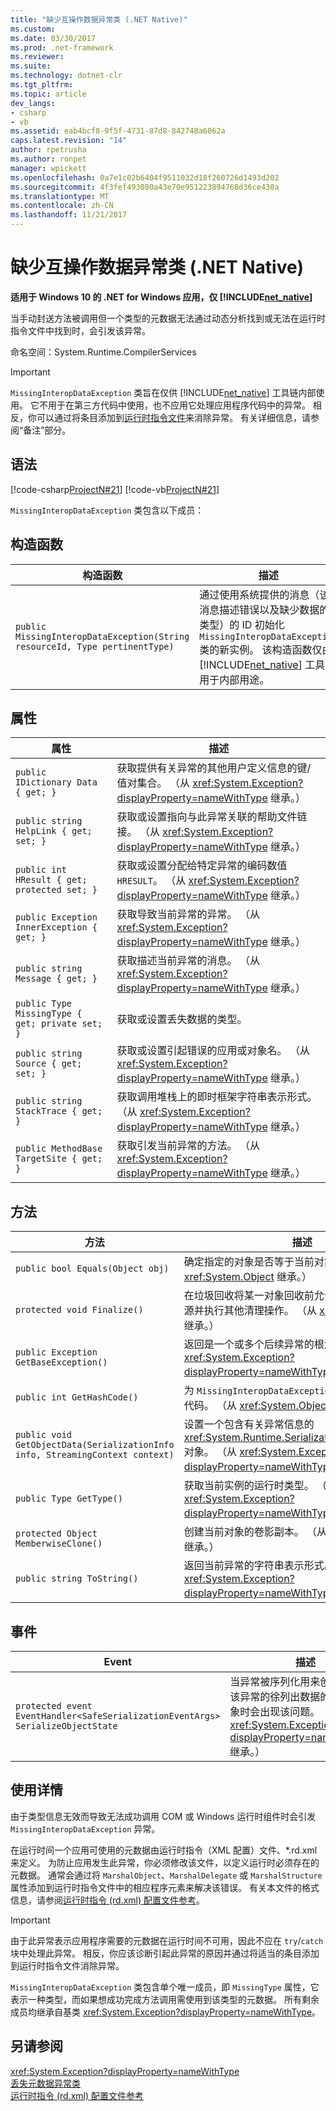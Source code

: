 ```yaml
---
title: "缺少互操作数据异常类 (.NET Native)"
ms.custom: 
ms.date: 03/30/2017
ms.prod: .net-framework
ms.reviewer: 
ms.suite: 
ms.technology: dotnet-clr
ms.tgt_pltfrm: 
ms.topic: article
dev_langs:
- csharp
- vb
ms.assetid: eab4bcf8-9f5f-4731-87d8-842748a6062a
caps.latest.revision: "14"
author: rpetrusha
ms.author: ronpet
manager: wpickett
ms.openlocfilehash: 0a7e1c02b6404f9511032d18f260726d1493d202
ms.sourcegitcommit: 4f3fef493080a43e70e951223894768d36ce430a
ms.translationtype: MT
ms.contentlocale: zh-CN
ms.lasthandoff: 11/21/2017
---
```

# <a name="missinginteropdataexception-class-net-native"></a>缺少互操作数据异常类 (.NET Native)
**适用于 Windows 10 的 .NET for Windows 应用，仅 [!INCLUDE[net_native](../../../includes/net-native-md.md)]**  
  
 当手动封送方法被调用但一个类型的元数据无法通过动态分析找到或无法在运行时指令文件中找到时，会引发该异常。  
  
 命名空间：System.Runtime.CompilerServices  
  
> [!IMPORTANT]
>  `MissingInteropDataException` 类旨在仅供 [!INCLUDE[net_native](../../../includes/net-native-md.md)] 工具链内部使用。 它不用于在第三方代码中使用，也不应用它处理应用程序代码中的异常。 相反，你可以通过将条目添加到[运行时指令文件](../../../docs/framework/net-native/runtime-directives-rd-xml-configuration-file-reference.md)来消除异常。 有关详细信息，请参阅“备注”部分。  
  
## <a name="syntax"></a>语法  
 [!code-csharp[ProjectN#21](../../../samples/snippets/csharp/VS_Snippets_CLR/projectn/cs/missinginteropdataexception_syntax1.cs#21)]
 [!code-vb[ProjectN#21](../../../samples/snippets/visualbasic/VS_Snippets_CLR/projectn/vb/missinginteropdataexception_syntax1.vb#21)]  
  
 `MissingInteropDataException` 类包含以下成员：  
  
## <a name="constructors"></a>构造函数  
  
|构造函数|描述|  
|-----------------|-----------------|  
|`public MissingInteropDataException(String resourceId, Type pertinentType)`|通过使用系统提供的消息（该消息描述错误以及缺少数据的类型）的 ID 初始化 `MissingInteropDataException` 类的新实例。 该构造函数仅由 [!INCLUDE[net_native](../../../includes/net-native-md.md)] 工具链用于内部用途。|  
  
## <a name="properties"></a>属性  
  
|属性|描述|  
|--------------|-----------------|  
|`public IDictionary Data { get; }`|获取提供有关异常的其他用户定义信息的键/值对集合。 （从 <xref:System.Exception?displayProperty=nameWithType> 继承。）|  
|`public string HelpLink { get; set; }`|获取或设置指向与此异常关联的帮助文件链接。 （从 <xref:System.Exception?displayProperty=nameWithType> 继承。）|  
|`public int HResult { get; protected set; }`|获取或设置分配给特定异常的编码数值 `HRESULT`。 （从 <xref:System.Exception?displayProperty=nameWithType> 继承。）|  
|`public Exception InnerException { get; }`|获取导致当前异常的异常。 （从 <xref:System.Exception?displayProperty=nameWithType> 继承。）|  
|`public string Message { get; }`|获取描述当前异常的消息。 （从 <xref:System.Exception?displayProperty=nameWithType> 继承。）|  
|`public Type MissingType { get; private set; }`|获取或设置丢失数据的类型。|  
|`public string Source { get; set; }`|获取或设置引起错误的应用或对象名。 （从 <xref:System.Exception?displayProperty=nameWithType> 继承。）|  
|`public string StackTrace { get; }`|获取调用堆栈上的即时框架字符串表示形式。 （从 <xref:System.Exception?displayProperty=nameWithType> 继承。）|  
|`public MethodBase TargetSite { get; }`|获取引发当前异常的方法。 （从 <xref:System.Exception?displayProperty=nameWithType> 继承。）|  
  
## <a name="methods"></a>方法  
  
|方法|描述|  
|------------|-----------------|  
|`public bool Equals(Object obj)`|确定指定的对象是否等于当前对象。  （从 <xref:System.Object> 继承。）|  
|`protected void Finalize()`|在垃圾回收将某一对象回收前允许该对象尝试释放资源并执行其他清理操作。 （从 <xref:System.Object> 继承。）|  
|`public Exception GetBaseException()`|返回是一个或多个后续异常的根源的异常。 （从 <xref:System.Exception?displayProperty=nameWithType> 继承。）|  
|`public int GetHashCode()`|为 `MissingInteropDataException` 实例返回一个哈希代码。   （从 <xref:System.Object> 继承。）|  
|`public void GetObjectData(SerializationInfo info, StreamingContext context)`|设置一个包含有关异常信息的 <xref:System.Runtime.Serialization.SerializationInfo> 对象。  （从 <xref:System.Exception?displayProperty=nameWithType> 继承。）|  
|`public Type GetType()`|获取当前实例的运行时类型。 （从 <xref:System.Exception?displayProperty=nameWithType> 继承。）|  
|`protected Object MemberwiseClone()`|创建当前对象的卷影副本。 （从 <xref:System.Object> 继承。）|  
|`public string ToString()`|返回当前异常的字符串表示形式。 （从 <xref:System.Exception?displayProperty=nameWithType> 继承。）|  
  
## <a name="events"></a>事件  
  
|Event|描述|  
|-----------|-----------------|  
|`protected event EventHandler<SafeSerializationEventArgs> SerializeObjectState`|当异常被序列化用来创建包含有关该异常的徐列出数据的异常状态对象时会出现该问题。 （从 <xref:System.Exception?displayProperty=nameWithType> 继承。）|  
  
## <a name="usage-details"></a>使用详情  
 由于类型信息无效而导致无法成功调用 COM 或 Windows 运行时组件时会引发 `MissingInteropDataException` 异常。  
  
 在运行时间一个应用可使用的元数据由运行时指令（XML 配置）文件、*.rd.xml 来定义。 为防止应用发生此异常，你必须修改该文件，以定义运行时必须存在的元数据。 通常会通过将 `MarshalObject`、`MarshalDelegate` 或 `MarshalStructure` 属性添加到运行时指令文件中的相应程序元素来解决该错误。 有关本文件的格式信息，请参阅[运行时指令 (rd.xml) 配置文件参考](../../../docs/framework/net-native/runtime-directives-rd-xml-configuration-file-reference.md)。  
  
> [!IMPORTANT]
>  由于此异常表示应用程序需要的元数据在运行时间不可用，因此不应在 `try`/`catch` 块中处理此异常。 相反，你应该诊断引起此异常的原因并通过将适当的条目添加到运行时指令文件消除异常。  
  
 `MissingInteropDataException` 类包含单个唯一成员，即 `MissingType` 属性，它表示一种类型，而如果想成功完成方法调用需使用到该类型的元数据。 所有剩余成员均继承自基类 <xref:System.Exception?displayProperty=nameWithType>。  
  
## <a name="see-also"></a>另请参阅  
 <xref:System.Exception?displayProperty=nameWithType>  
 [丢失元数据异常类](../../../docs/framework/net-native/missingmetadataexception-class-net-native.md)  
 [运行时指令 (rd.xml) 配置文件参考](../../../docs/framework/net-native/runtime-directives-rd-xml-configuration-file-reference.md)
